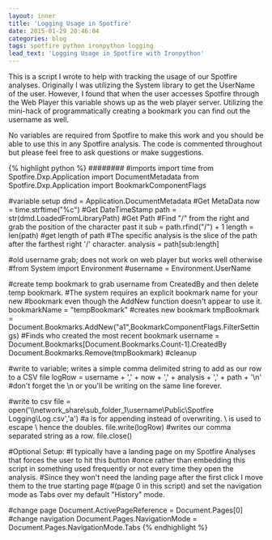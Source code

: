 ```yaml
---
layout: inner
title: 'Logging Usage in Spotfire'
date: 2015-01-29 20:46:04
categories: blog
tags: spotfire python ironpython logging
lead_text: 'Logging Usage in Spotfire with Ironpython'
---
```


This is a script I wrote to help with tracking the usage of our Spotfire analyses. Originally I was utilizing the System library to get the UserName of the user. However, I found that when the user accesses Spotfire through the Web Player this variable shows up as the web player server. Utilizing the mini-hack of programmatically creating a bookmark you can find out the username as well.  

No variables are required from Spotfire to make this work and you should be able to use this in any Spotfire analysis. The code is commented throughout but please feel free to ask questions or make suggestions.  

{% highlight python %}
########
#imports
import time
from Spotfire.Dxp.Application import DocumentMetadata
from Spotfire.Dxp.Application import BookmarkComponentFlags  

#variable setup
dmd = Application.DocumentMetadata #Get MetaData
now = time.strftime("%c") #Get DateTimeStamp
path = str(dmd.LoadedFromLibraryPath) #Get Path
#Find "/" from the right and grab the position of the character past it
sub = path.rfind("/") + 1
length = len(path) #get length of path
#The specific analysis is the slice of the path after the farthest right '/' character.
analysis = path[sub:length] 

#old username grab; does not work on web player but works well otherwise
#from System import Environment
#username = Environment.UserName

#create temp bookmark to grab username from CreatedBy and then delete temp bookmark.
#The system requires an explicit bookmark name for your new 
#bookmark even though the AddNew function doesn't appear to use it.
bookmarkName = "tempBookmark"
#creates  new bookmark
tmpBookmark = Document.Bookmarks.AddNew("a1",BookmarkComponentFlags.FilterSettings)
#Finds who created the most recent bookmark
username = Document.Bookmarks[Document.Bookmarks.Count-1].CreatedBy
Document.Bookmarks.Remove(tmpBookmark) #cleanup

#write to variable; writes a simple comma delimited string to add as our row to a CSV file
logRow = username + ',' + now + ',' + analysis + ',' + path + '\n' 
#don't forget the \n or you'll be writing on the same line forever.

#write to csv
file = open('\\\\network_share\\sub_folder_1\\username\\Public\\Spotfire Logging\\Log.csv','a') 
#a is for appending instead of overwriting. \ is used to escape \ hence the doubles.
file.write(logRow) #writes our comma separated string as a row.
file.close()

#Optional Setup:
#I typically have a landing page on my Spotfire Analyses that forces the user to hit this button 
#once rather than embedding this script in something used frequently or not every time they open the analysis.
#Since they won't need the landing page after the first click I move them to the true starting page
#(page 0 in this script) and set the navigation mode as Tabs over my default "History" mode.

#change page
Document.ActivePageReference = Document.Pages[0]
#change navigation
Document.Pages.NavigationMode = Document.Pages.NavigationMode.Tabs
{% endhighlight %}